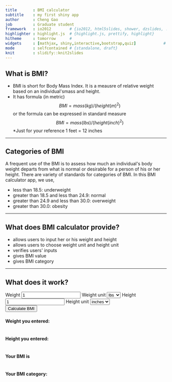 ```yaml
---
title       : BMI calculator
subtitle    : my first shiny app        
author      : Cheng Gao 
job         : Graduate student
framework   : io2012        # {io2012, html5slides, shower, dzslides, ...}
highlighter : highlight.js  # {highlight.js, prettify, highlight}
hitheme     : tomorrow      # 
widgets     : [mathjax, shiny,interactive,bootstrap,quiz]            # {mathjax, quiz, bootstrap}
mode        : selfcontained # {standalone, draft}
knit        : slidify::knit2slides
---
```


## What is BMI?

* BMI is short for Body Mass Index. It is a meausre of relative weight based on an individual'smass and height.
* It has formula (in metric) $$ BMI=mass(kg)/(height(m)^2) $$
or the formula can be expressed in standard measure $$ BMI=mass(lbs)/(height(inch)^2) $$
*Just for your reference 1 feet = 12 inches

--- 

## Categories of BMI
A frequent use of the BMI is to assess how much an individual's body weight departs from what is normal or desirable for a person of his or her height. There are variety of standards for categories of BMI. In this BMI calculator app, we use,
* less than 18.5: underweight
* greater than 18.5 and less than 24.9: normal
* greater than 24.9 and less than 30.0: overweight
* greater than 30.0: obesity

---

## What does BMI calculator provide?
* allows users to input her or his weight and height
* allows users to choose weight unit and height unit
* verifies users' inputs
* gives BMI value
* gives BMI category

--- 

## What does it work?
<div class="row-fluid">
  <div class="span4">
    <form class="well">
      <label for="weight">Weight</label>
      <input id="weight" type="number" value="1"/>
      <label class="control-label" for="wt_unit">Weight unit</label>
      <select id="wt_unit"><option value="lbs" selected>lbs</option>
<option value="kgs">kgs</option></select>
      <script type="application/json" data-for="wt_unit" data-nonempty="">{}</script>
      <label for="height">Height</label>
      <input id="height" type="number" value="1"/>
      <label class="control-label" for="ht_unit">Height unit</label>
      <select id="ht_unit"><option value="inches" selected>inches</option>
<option value="m">m</option></select>
      <script type="application/json" data-for="ht_unit" data-nonempty="">{}</script>
      <div>
        <button type="submit" class="btn btn-primary">Calculate BMI</button>
      </div>
    </form>
  </div>
  <div class="span8">
    <h4>Weight you entered:</h4>
    <pre id="weight" class="shiny-text-output"></pre>
    <h4>Height you entered:</h4>
    <pre id="height" class="shiny-text-output"></pre>
    <h4>Your BMI is </h4>
    <pre id="BMI" class="shiny-text-output"></pre>
    <h4>Your BMI category:</h4>
    <pre id="BMI_cat" class="shiny-text-output"></pre>
  </div>
</div>













